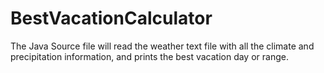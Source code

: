 # BestVacationCalculator
The Java Source file will read the weather text file with all the climate and precipitation information, and prints the best vacation day or range.
